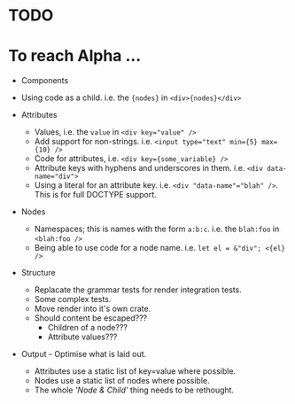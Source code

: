 # TODO

# To reach Alpha ...

  * Components

  * Using code as a child. i.e. the `{nodes}` in `<div>{nodes}</div>`

  * Attributes
    - Values, i.e. the `value` in `<div key="value" />`
    - Add support for non-strings. i.e. `<input type="text" min={5} max={10} />`
    - Code for attributes, i.e. `<div key={some_variable} />`
    - Attribute keys with hyphens and underscores in them. i.e. `<div data-name="div">`
    * Using a literal for an attribute key. i.e. `<div "data-name"="blah" />`. This is for full DOCTYPE support.

  * Nodes
    * Namespaces; this is names with the form `a:b:c`. i.e. the `blah:foo` in `<blah:foo />`
    * Being able to use code for a node name. i.e. `let el = &"div"; <{el} />`

  * Structure
    * Replacate the grammar tests for render integration tests.
    * Some complex tests.
    * Move render into it's own crate.
    * Should content be escaped???
      * Children of a node???
      * Attribute values???

  * Output - Optimise what is laid out.
    * Attributes use a static list of key=value where possible.
    * Nodes use a static list of nodes where possible.
    * The whole _'Node & Child'_ thing needs to be rethought.
